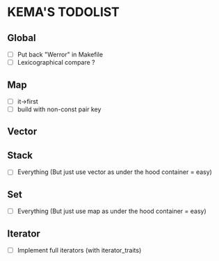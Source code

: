 # KEMA'S TODOLIST

## Global

- [ ] Put back "Werror" in Makefile
- [ ] Lexicographical compare ?

## Map

- [ ] it->first
- [ ] build with non-const pair key

## Vector

## Stack

- [ ] Everything (But just use vector as under the hood container = easy)

## Set

- [ ] Everything (But just use map as under the hood container = easy)

## Iterator

- [ ] Implement full iterators (with iterator_traits)
